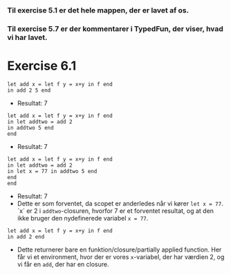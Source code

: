 ### Til exercise 5.1 er det hele mappen, der er lavet af os.

### Til exercise 5.7 er der kommentarer i TypedFun, der viser, hvad vi har lavet.

# Exercise 6.1

```
let add x = let f y = x+y in f end
in add 2 5 end
```

- Resultat: 7

```
let add x = let f y = x+y in f end
in let addtwo = add 2
in addtwo 5 end
end
```

- Resultat: 7

```
let add x = let f y = x+y in f end
in let addtwo = add 2
in let x = 77 in addtwo 5 end
end
end
```

- Resultat: 7
- Dette er som forventet, da scopet er anderledes når vi kører `let x = 77`. ´x´ er 2 i `addtwo`-closuren, hvorfor 7 er et forventet resultat, og at den ikke bruger den nydefinerede variabel `x = 77`.

```
let add x = let f y = x+y in f end
in add 2 end
```

- Dette returnerer bare en funktion/closure/partially applied function. Her får vi et environment, hvor der er vores `x`-variabel, der har værdien 2, og vi får en `add`, der har en closure.
